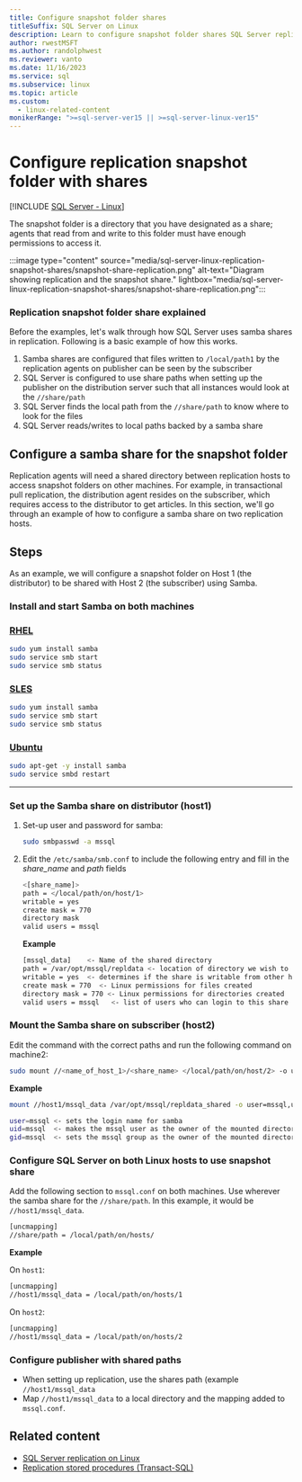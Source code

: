 ```yaml
---
title: Configure snapshot folder shares
titleSuffix: SQL Server on Linux
description: Learn to configure snapshot folder shares SQL Server replication on Linux.
author: rwestMSFT
ms.author: randolphwest
ms.reviewer: vanto
ms.date: 11/16/2023
ms.service: sql
ms.subservice: linux
ms.topic: article
ms.custom:
  - linux-related-content
monikerRange: ">=sql-server-ver15 || >=sql-server-linux-ver15"
---
```

# Configure replication snapshot folder with shares

[!INCLUDE [SQL Server - Linux](../includes/applies-to-version/sql-linux.md)]

The snapshot folder is a directory that you have designated as a share; agents that read from and write to this folder must have enough permissions to access it.

:::image type="content" source="media/sql-server-linux-replication-snapshot-shares/snapshot-share-replication.png" alt-text="Diagram showing replication and the snapshot share." lightbox="media/sql-server-linux-replication-snapshot-shares/snapshot-share-replication.png":::

### Replication snapshot folder share explained

Before the examples, let's walk through how SQL Server uses samba shares in replication. Following is a basic example of how this works.

1. Samba shares are configured that files written to `/local/path1` by the replication agents on publisher can be seen by the subscriber
1. SQL Server is configured to use share paths when setting up the publisher on the distribution server such that all instances would look at the `//share/path`
1. SQL Server finds the local path from the `//share/path` to know where to look for the files
1. SQL Server reads/writes to local paths backed by a samba share

## Configure a samba share for the snapshot folder

Replication agents will need a shared directory between replication hosts to access snapshot folders on other machines. For example, in transactional pull replication, the distribution agent resides on the subscriber, which requires access to the distributor to get articles. In this section, we'll go through an example of how to configure a samba share on two replication hosts.

## Steps

As an example, we will configure a snapshot folder on Host 1 (the distributor) to be shared with Host 2 (the subscriber) using Samba.

### Install and start Samba on both machines

### [RHEL](#tab/rhel)

```bash
sudo yum install samba
sudo service smb start
sudo service smb status
```

### [SLES](#tab/sles)

```bash
sudo yum install samba
sudo service smb start
sudo service smb status
```

### [Ubuntu](#tab/ubuntu)

```bash
sudo apt-get -y install samba
sudo service smbd restart
```

---

### Set up the Samba share on distributor (host1)

1. Set-up user and password for samba:

   ```bash
   sudo smbpasswd -a mssql
   ```

1. Edit the `/etc/samba/smb.conf` to include the following entry and fill in the *share_name* and *path* fields

   ```bash
   <[share_name]>
   path = </local/path/on/host/1>
   writable = yes
   create mask = 770
   directory mask
   valid users = mssql
   ```

   **Example**

   ```bash
   [mssql_data]    <- Name of the shared directory
   path = /var/opt/mssql/repldata <- location of directory we wish to share
   writable = yes  <- determines if the share is writable from other hosts
   create mask = 770  <- Linux permissions for files created
   directory mask = 770 <- Linux permissions for directories created
   valid users = mssql   <- list of users who can login to this share
   ```

### Mount the Samba share on subscriber (host2)

Edit the command with the correct paths and run the following command on machine2:

```bash
sudo mount //<name_of_host_1>/<share_name> </local/path/on/host/2> -o user=mssql,uid=mssql,gid=mssql
```

**Example**

```bash
mount //host1/mssql_data /var/opt/mssql/repldata_shared -o user=mssql,uid=mssql,gid=mssql

user=mssql <- sets the login name for samba
uid=mssql  <- makes the mssql user as the owner of the mounted directory
gid=mssql  <- sets the mssql group as the owner of the mounted directory
```

### Configure SQL Server on both Linux hosts to use snapshot share

Add the following section to `mssql.conf` on both machines. Use wherever the samba share for the `//share/path`. In this example, it would be `//host1/mssql_data`.

```bash
[uncmapping]
//share/path = /local/path/on/hosts/
```

**Example**

On `host1`:

```bash
[uncmapping]
//host1/mssql_data = /local/path/on/hosts/1
```

On `host2`:

```bash
[uncmapping]
//host1/mssql_data = /local/path/on/hosts/2
```

### Configure publisher with shared paths

- When setting up replication, use the shares path (example `//host1/mssql_data`
- Map `//host1/mssql_data` to a local directory and the mapping added to `mssql.conf`.

## Related content

- [SQL Server replication on Linux](sql-server-linux-replication.md)
- [Replication stored procedures (Transact-SQL)](../relational-databases/system-stored-procedures/replication-stored-procedures-transact-sql.md)
